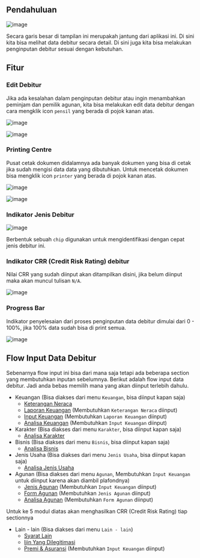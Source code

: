 ## Pendahuluan

![image](https://user-images.githubusercontent.com/45744788/202955145-a1366f3f-3438-441c-8f61-b914e08197d9.png)

Secara garis besar di tampilan ini merupakah jantung dari aplikasi ini. Di sini kita bisa melihat data debitur secara detail. Di sini juga kita bisa melakukan penginputan debitur sesuai dengan kebutuhan.

## Fitur

### Edit Debitur
Jika ada kesalahan dalam penginputan debitur atau ingin menambahkan peminjam dan pemilik agunan, kita bisa melakukan edit data debitur dengan cara mengklik icon `pensil` yang berada di pojok kanan atas.

![image](https://user-images.githubusercontent.com/45744788/202955795-0cf1bfef-ccf7-43bf-b575-4b7e44279ffe.png)

![image](https://user-images.githubusercontent.com/45744788/202961210-06ba8e4c-c00b-4aca-b33e-d181b2a5aaf5.png)

### Printing Centre
Pusat cetak dokumen didalamnya ada banyak dokumen yang bisa di cetak jika sudah mengisi data data yang dibutuhkan. Untuk mencetak dokumen bisa mengklik icon `printer` yang berada di pojok kanan atas.

![image](https://user-images.githubusercontent.com/45744788/202959070-8c2ed472-0dad-4246-bca1-7ad8c82240d9.png)

![image](https://user-images.githubusercontent.com/45744788/202959195-3b59b61b-926f-4e62-84ca-e9bab86a4393.png)

### Indikator Jenis Debitur

![image](https://user-images.githubusercontent.com/45744788/202961417-f5bbc15d-83a3-4a4b-9d50-f6fd1b37360b.png)

Berbentuk sebuah `chip` digunakan untuk mengidentifikasi dengan cepat jenis debitur ini.

### Indikator CRR (Credit Risk Rating) debitur
Nilai CRR yang sudah diinput akan ditampilkan disini, jika belum diinput maka akan muncul tulisan `N/A`.

![image](https://user-images.githubusercontent.com/45744788/202960672-c2ffeee9-c540-41b1-9c41-298a9fab11fb.png)

### Progress Bar
Indikator penyelesaian dari proses penginputan data debitur dimulai dari 0 - 100%, jika 100% data sudah bisa di print semua.

![image](https://user-images.githubusercontent.com/45744788/202961452-150ef2d8-b384-4390-9d1f-fa2464a92160.png)

## Flow Input Data Debitur

Sebenarnya flow input ini bisa dari mana saja tetapi ada beberapa section yang membutuhkan inputan sebelumnya. Berikut adalah flow input data debitur. Jadi anda bebas memilih mana yang akan diinput terlebih dahulu.


 - Keuangan (Bisa diakses dari menu `Keuangan`, bisa diinput kapan saja)
    - [Keterangan Neraca](neraca.md)
    - [Laporan Keuangan](rugi_laba.md) (Membutuhkan `Keterangan Neraca` diinput)
    - [Input Keuangan](keuangan.md) (Membutuhkan `Laporan Keuangan` diinput)
    - [Analisa Keuangan](analisa_keuangan.md) (Membutuhkan `Input Keuangan` diinput)
 - Karakter (Bisa diakses dari menu `Karakter`, bisa diinput kapan saja)
    - [Analisa Karakter](analisa_karakter.md) 
 - Bisnis (Bisa diakses dari menu `Bisnis`, bisa diinput kapan saja)
    - [Analisa Bisnis](analisa_bisnis.md)
 - Jenis Usaha  (Bisa diakses dari menu `Jenis Usaha`, bisa diinput kapan saja)
    - [Analisa Jenis Usaha](jenis_usaha.md)
 - Agunan (Bisa diakses dari menu `Agunan`, Membutuhkan `Input Keuangan` untuk diinput karena akan diambil plafondnya)
    - [Jenis Agunan](jenis_agunan.md) (Membutuhkan `Input Keuangan` diinput)
    - [Form Agunan](form_agunan.md) (Membutuhkan `Jenis Agunan` diinput)
    - [Analisa Agunan](analisa_agunan.md) (Membutuhkan `Form Agunan` diinput)

Untuk ke 5 modul diatas akan menghasilkan CRR (Credit Risk Rating) tiap sectionnya

 - Lain - lain (Bisa diakses dari menu `Lain - lain`)
    - [Syarat Lain]() 
    - [Ijin Yang Dilegitimasi]()
    - [Premi & Asuransi]() (Membutuhkan `Input Keuangan` diinput)

<!-- ![as](https://user-images.githubusercontent.com/45744788/199656141-f25e42de-926f-4dcd-86c0-6270d2d412c9.png) -->


<!-- Selain 3 fitur diatas, di sini juga terdapat beberapa fitur untuk penginputan lainnya yang akan dijelaskan secara terpisah. -->